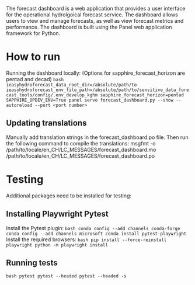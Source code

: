 The forecast dashboard is a web application that provides a user interface for the operational hydrolgoical forecast service. The dashboard allows users to view and manage forecasts, as well as view forecast metrics and performance. The dashboard is built using the Panel web application framework for Python.

# How to run
Running the dashboard locally:
(Options for sapphire_forecast_horizon are pentad and decad)
`bash
ieasyhydroforecast_data_root_dir=/absolute/path/to ieasyhydroforecast_env_file_path=/absolute/path/to/sensitive_data_forecast_tools/config/.env_develop_kghm sapphire_forecast_horizon=pentad SAPPHIRE_OPDEV_ENV=True panel serve forecast_dashboard.py --show --autoreload --port <port number>
`

## Updating translations
Manually add translation strings in the forecast_dashboard.po file. Then run the following command to compile the translations:
msgfmt -o /path/to/locale/en_CH/LC_MESSAGES/forecast_dashboard.mo /path/to/locale/en_CH/LC_MESSAGES/forecast_dashboard.po

# Testing
Additional packages need to be installed for testing:
## Installing Playwright Pytest
Install the Pytest plugin:
`bash
conda config --add channels conda-forge
conda config --add channels microsoft
conda install pytest-playwright
`
Install the required browsers:
`bash
pip install --force-reinstall playwright
python -m playwright install
`
## Running tests
`bash
pytest
pytest --headed
pytest --headed -s
`
